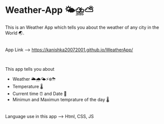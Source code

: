# Weather-App 🌤⛈⛅️
This is an Weather App which tells you about the weather of any city in the World 🌏.
<br>
<br>

App Link --> https://kanishka20072001.github.io/WeatherApp/


<br>

This app tells you about
<ul>
  <li>Weather 🌥🌧🌤⚡️❄️⛈</li>
  <li>Temperature 🌡</li>
  <li>Current time ⏰  and Date 📆</li>
   <li>Minimun and Maximun temprature of the day 🌡</li>
</ul>
<br>
Language use in this app --> Html, CSS, JS

